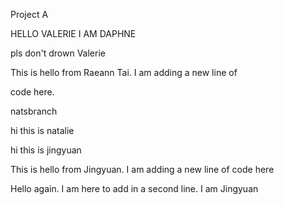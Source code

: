 Project A



HELLO VALERIE I AM DAPHNE



pls don't drown Valerie



This is hello from Raeann Tai. I am adding a new line of

code here.

natsbranch


hi this is natalie


hi this is jingyuan

This is hello from Jingyuan. I am adding a new line of code here

Hello again. I am here to add in a second line. I am Jingyuan

